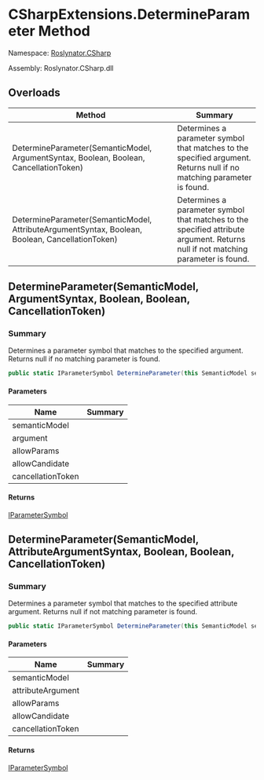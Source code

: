 # CSharpExtensions\.DetermineParameter Method

Namespace: [Roslynator.CSharp](../../README.md)

Assembly: Roslynator\.CSharp\.dll

## Overloads

| Method | Summary |
| ------ | ------- |
| DetermineParameter\(SemanticModel, ArgumentSyntax, Boolean, Boolean, CancellationToken\) | Determines a parameter symbol that matches to the specified argument\. Returns null if no matching parameter is found\. |
| DetermineParameter\(SemanticModel, AttributeArgumentSyntax, Boolean, Boolean, CancellationToken\) | Determines a parameter symbol that matches to the specified attribute argument\. Returns null if not matching parameter is found\. |

## DetermineParameter\(SemanticModel, ArgumentSyntax, Boolean, Boolean, CancellationToken\)

### Summary

Determines a parameter symbol that matches to the specified argument\.
Returns null if no matching parameter is found\.

```csharp
public static IParameterSymbol DetermineParameter(this SemanticModel semanticModel, ArgumentSyntax argument, bool allowParams = false, bool allowCandidate = false, CancellationToken cancellationToken = default(CancellationToken))
```

#### Parameters

| Name | Summary |
| ---- | ------- |
| semanticModel | |
| argument | |
| allowParams | |
| allowCandidate | |
| cancellationToken | |

#### Returns

[IParameterSymbol](https://docs.microsoft.com/en-us/dotnet/api/microsoft.codeanalysis.iparametersymbol)


## DetermineParameter\(SemanticModel, AttributeArgumentSyntax, Boolean, Boolean, CancellationToken\)

### Summary

Determines a parameter symbol that matches to the specified attribute argument\.
Returns null if not matching parameter is found\.

```csharp
public static IParameterSymbol DetermineParameter(this SemanticModel semanticModel, AttributeArgumentSyntax attributeArgument, bool allowParams = false, bool allowCandidate = false, CancellationToken cancellationToken = default(CancellationToken))
```

#### Parameters

| Name | Summary |
| ---- | ------- |
| semanticModel | |
| attributeArgument | |
| allowParams | |
| allowCandidate | |
| cancellationToken | |

#### Returns

[IParameterSymbol](https://docs.microsoft.com/en-us/dotnet/api/microsoft.codeanalysis.iparametersymbol)


